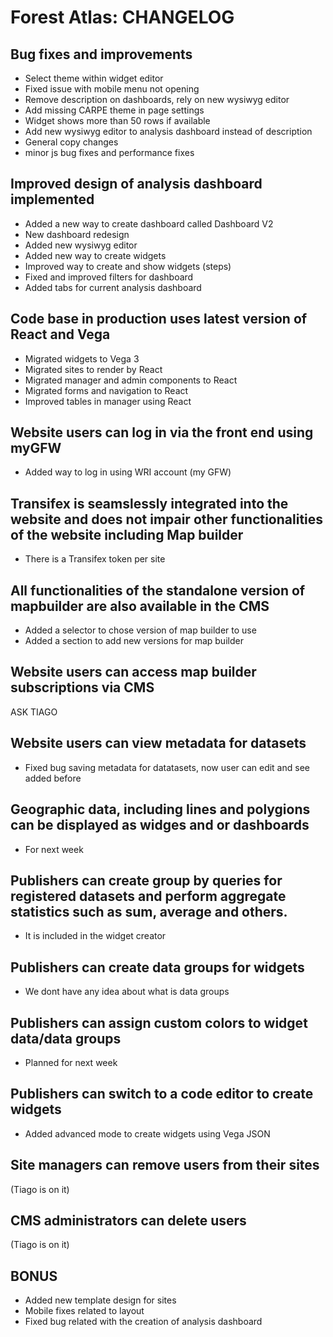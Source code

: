 # Forest Atlas: CHANGELOG

## Bug fixes and improvements
* Select theme within widget editor
* Fixed issue with mobile menu not opening
* Remove description on dashboards, rely on new wysiwyg editor
* Add missing CARPE theme in page settings
* Widget shows more than 50 rows if available
* Add new wysiwyg editor to analysis dashboard instead of description
* General copy changes
* minor js bug fixes and performance fixes

## Improved design of analysis dashboard implemented

* Added a new way to create dashboard called Dashboard V2
* New dashboard redesign
* Added new wysiwyg editor
* Added new way to create widgets
* Improved way to create and show widgets (steps)
* Fixed and improved filters for dashboard
* Added tabs for current analysis dashboard

## Code base in production uses latest version of React and Vega

* Migrated widgets to Vega 3
* Migrated sites to render by React
* Migrated manager and admin components to React
* Migrated forms and navigation to React
* Improved tables in manager using React

## Website users can log in via the front end using myGFW

* Added way to log in using WRI account (my GFW)

## Transifex is seamslessly integrated into the website and does not impair other functionalities of the website including Map builder

* There is a Transifex token per site

## All functionalities of the standalone version of mapbuilder are also available in the CMS

* Added a selector to chose version of map builder to use
* Added a section to add new versions for map builder

## Website users can access map builder subscriptions via CMS

ASK TIAGO

## Website users can view metadata for datasets

* Fixed bug saving metadata for datatasets, now user can edit and see added before

## Geographic data, including lines and polygions can be displayed as widges and or dashboards

* For next week

## Publishers can create group by queries for registered datasets and perform aggregate statistics such as sum, average and others.

* It is included in the widget creator

## Publishers can create data groups for widgets

* We dont have any idea about what is data groups

## Publishers can assign custom colors to widget data/data groups

* Planned for next week

## Publishers can switch to a code editor to create widgets

* Added advanced mode to create widgets using Vega JSON

## Site managers can remove users from their sites

(Tiago is on it)

## CMS administrators can delete users

(Tiago is on it)

## BONUS

* Added new template design for sites
* Mobile fixes related to layout
* Fixed bug related with the creation of analysis dashboard
